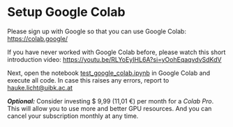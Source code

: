 # Setup Google Colab

Please sign up with Google so that you can use Google Colab: https://colab.google/

If you have never worked with Google Colab before, please watch this short introduction video: https://youtu.be/RLYoEyIHL6A?si=yOohEqaqvdvSdKdV

Next, open the notebook [test_google_colab.ipynb](./test_google_colab.ipynb) in Google Colab and execute all code. In case this raises any errors, report to hauke.licht@uibk.ac.at

**_Optional:_**
Consider investing $ 9,99 (11,01 €) per month for a _Colab Pro_.
This will allow you to use more and better GPU resources.
And you can cancel your subscription monthly at any time.
